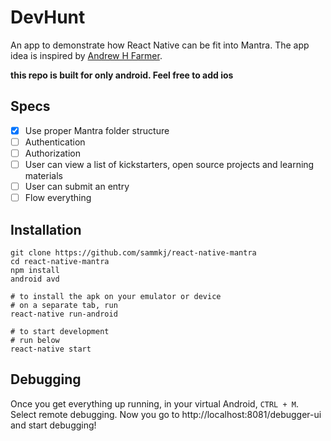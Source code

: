 # DevHunt

An app to demonstrate how React Native can be fit into Mantra. The app idea is inspired by [Andrew H Farmer](http://andrewhfarmer.com/starter-project/).

**this repo is built for only android. Feel free to add ios**

## Specs
- [x] Use proper Mantra folder structure
- [ ] Authentication
- [ ] Authorization
- [ ] User can view a list of kickstarters, open source projects and learning materials
- [ ] User can submit an entry
- [ ] Flow everything

## Installation

```
git clone https://github.com/sammkj/react-native-mantra
cd react-native-mantra
npm install
android avd

# to install the apk on your emulator or device
# on a separate tab, run
react-native run-android

# to start development
# run below
react-native start
```

## Debugging

Once you get everything up running, in your virtual Android, `CTRL + M`. Select remote debugging. Now you go to http://localhost:8081/debugger-ui and start debugging!
